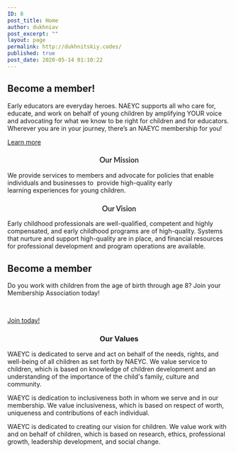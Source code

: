 ```yaml
---
ID: 8
post_title: Home
author: dukhniav
post_excerpt: ""
layout: page
permalink: http://dukhnitskiy.codes/
published: true
post_date: 2020-05-14 01:10:22
---
```

<h2>Become a member!</h2>
	    	    <p><p>Early educators are everyday heroes. NAEYC supports all who care for, educate, and work on behalf of young children by amplifying YOUR voice and advocating for what we know to be right for children and for educators. Wherever you are in your journey, there’s an NAEYC membership for you!</p></p>
			    <a href="http://dukhnitskiy.codes/about-us/membership/"  >Learn more</a>
		<h3 style="color: #333333; font-family: Lato, arial; text-align: center;">Our Mission</h3><p>We provide services to members and advocate for policies that enable individuals and businesses to  provide high-quality early learning experiences for young children.</p><h3 style="color: #333333; font-family: Lato, arial; text-align: center;">Our Vision</h3><p>Early childhood professionals are well-qualified, competent and highly compensated, and early childhood programs are of high-quality. Systems that nurture and support high-quality are in place, and financial resources for professional development and program operations are available.</p>		
	    <h2>Become a member</h2>
	    	    <p><p>Do you work with children from the age of birth through age 8? Join your Membership Association today!</p> </p>
			    <a href="/about-us/membership/"  >Join today!</a>
		<h3 style="text-align: center;">Our Values</h3><p>WAEYC is dedicated to serve and act on behalf of the needs, rights, and well-being of all children as set forth by NAEYC. We value service to children, which is based on knowledge of children development and an understanding of the importance of the child's family, culture and community.</p><p>WAEYC is dedication to inclusiveness both in whom we serve and in our membership. We value inclusiveness, which is based on respect of worth, uniqueness and contributions of each individual.</p><p>WAEYC is dedicated to creating our vision for children. We value work with and on behalf of children, which is based on research, ethics, professional growth, leadership development, and social change. </p>